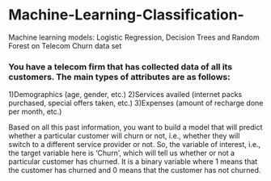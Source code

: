 # Machine-Learning-Classification-
Machine learning models: Logistic Regression, Decision Trees and Random Forest on Telecom Churn data set
### You have a telecom firm that has collected data of all its customers. The main types of attributes are as follows:
1)Demographics (age, gender, etc.)
2)Services availed (internet packs purchased, special offers taken, etc.)
3)Expenses (amount of recharge done per month, etc.)

Based on all this past information, you want to build a model that will predict whether a particular customer will churn or not, i.e., whether they will switch to a different service provider or not. So, the variable of interest, i.e., the target variable here is ‘Churn’, which will tell us whether or not a particular customer has churned. It is a binary variable where 1 means that the customer has churned and 0 means that the customer has not churned.
